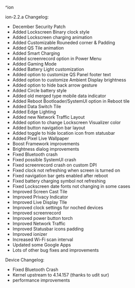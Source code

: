 ^ion

ion-2.2.a
 Changelog:
- December Security Patch
- Added Lockscreen Binary clock style 
- Added Lockscreen charging animation
- Added Customizable Rouneded corner & Padding
- Added QS Tile animation
- Added Smart Charging
- Added screenrecord option in Power Menu
- Added Gaming Mode
- Added Battery Light customization
- Added option to customize QS Panel footer text
- Added option to customize Ambient Display brightness
- Added option to hide back arrow gesture
- Added Circle battery style
- Added old merged type mobile data indicator
- Added Reboot Bootloader/SystemUI option in Reboot tile
- Added Data Switch Tile
- Added Edge Lighting
- Added new Network Traffic Layout
- Added option to change Lockscreen Visualizer color
- Added button navigation bar layout
- Added toggle to hide location icon from statusbar
- Added Pixel Live Wallpaper
- Boost Framework improvements
- Brightness dialog improvements
- Fixed Bluetooth crash
- Fixed possible SystemUI crash 
- Fixed screenrecord crash on custom DPI
- Fixed clock not refreshing when screen is turned on
- Fixed navigation bar gets enabled after reboot
- Fixed battery charging symbol not refreshing
- Fixed Lockscreen date fonts not changing in some cases
- Improved Screen Cast Tile
- Improved Privacy Indicator 
- Improved Live Display TIle 
- Improved clock settings for noched devices 
- Improved screenrecord 
- Improved power button torch 
- Improved Network Traffic 
- Improved Statusbar icons padding
- Improved ionizer
- Increased Wi-Fi scan interval
- Updated some Google Apps
- Lots of other bug fixes and improvements
 
 Device Changelog:

- Fixed Bluetooth Crash 
- Kernel upstream to 4.14.157 (thanks to udit sur)
- performance improvements

